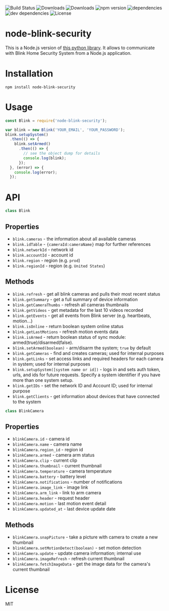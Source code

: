 ![Build Status](https://img.shields.io/travis/madshall/node-blink-security.svg)
![Downloads](https://img.shields.io/npm/dm/.svg)
![Downloads](https://img.shields.io/npm/dt/node-blink-security.svg)
![npm version](https://img.shields.io/npm/v/node-blink-security.svg)
![dependencies](https://img.shields.io/david/madshall/node-blink-security.svg)
![dev dependencies](https://img.shields.io/david/dev/madshall/node-blink-security.svg)
![License](https://img.shields.io/npm/l/node-blink-security.svg)

# node-blink-security
This is a Node.js version of [this python library](https://github.com/fronzbot/blinkpy). It allows to communicate with Blink Home Security System from a Node.js application.
  
# Installation
```
npm install node-blink-security
```

# Usage
```javascript
const Blink = require('node-blink-security');

var blink = new Blink('YOUR_EMAIL', 'YOUR_PASSWORD');
blink.setupSystem()
  .then(() => {
    blink.setArmed()
      .then(() => {
        // see the object dump for details
        console.log(blink);
      });
  }, (error) => {
    console.log(error);
  });
```

# API

```javascript
class Blink
```

## Properties

* `blink.cameras` - the information about all available cameras
* `blink.idTable` - `{cameraId:cameraName}` map for further references
* `blink.networkId` - network id
* `blink.accountId` - account id
* `blink.region` - region (e.g. `prod`)
* `blink.regionId` - region (e.g. `United States`)

## Methods

* `blink.refresh` - get all blink cameras and pulls their most recent status
* `blink.getSummary` - get a full summary of device information
* `blink.getCameraThumbs` - refresh all cameras thumbnails
* `blink.getVideos` - get metadata for the last 10 videos recorded
* `blink.getEvents` - get all events from Blink server (e.g. heartbeats, motion...)
* `blink.isOnline` - return boolean system online status
* `blink.getLastMotions` - refresh motion events data
* `blink.isArmed` - return boolean status of sync module: armed(true)/disarmed(false).
* `blink.setArmed(boolean)` - arm/disarm the system; `true` by default
* `blink.getCameras` - find and creates cameras; used for internal purposes
* `blink.getLinks` - set access links and required headers for each camera in system; used for internal purposes
* `blink.setupSystem([system name or id])` - logs in and sets auth token, urls, and ids for future requests. Specify a system identifier if you have more than one system setup.
* `blink.getIDs` - set the network ID and Account ID; used for internal purpose
* `blink.getClients` - get information about devices that have connected to the system

```javascript
class BlinkCamera
```

## Properties

* `blinkCamera.id` - camera id
* `blinkCamera.name` - camera name
* `blinkCamera.region_id` - region id
* `blinkCamera.armed` - camera arm status
* `blinkCamera.clip` - current clip
* `blinkCamera.thumbnail` - current thumbnail
* `blinkCamera.temperature` - camera temperature
* `blinkCamera.battery` - battery level
* `blinkCamera.notifications` - number of notifications
* `blinkCamera.image_link` - image link
* `blinkCamera.arm_link` - link to arm camera
* `blinkCamera.header` - request header
* `blinkCamera.motion` - last motion event detail
* `blinkCamera.updated_at` - last device update date

## Methods

* `blinkCamera.snapPicture` - take a picture with camera to create a new thumbnail
* `blinkCamera.setMotionDetect(boolean)` - set motion detection
* `blinkCamera.update` - update camera information; internal use
* `blinkCamera.imageRefresh` - refresh current thumbnail
* `blinkCamera.fetchImageData` - get the image data for the camera's current thumbnail

# License 
MIT